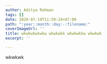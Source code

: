 ```yaml
---
author: Aditya Rahman
tags: []
date: 2020-07-19T11:59:24+07:00
path: ":year::month::day:-:filename:"
coverImageUrl: ''
title: wkwkwkwkwkw wkwkwkk wkwkwkkw wkwkwk
excerpt: ''

---
```

wkwkwk